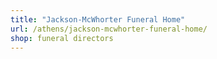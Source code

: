 ```yaml
---
title: "Jackson-McWhorter Funeral Home"
url: /athens/jackson-mcwhorter-funeral-home/
shop: funeral directors
---
```

